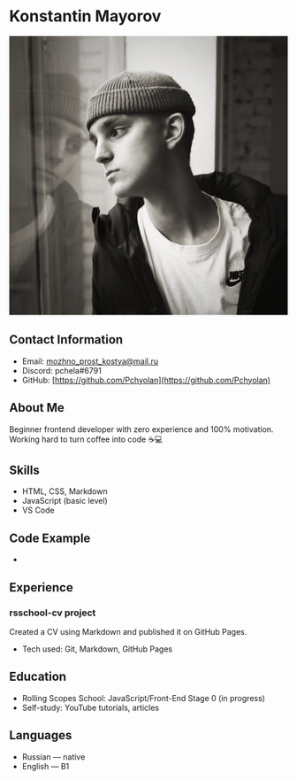 # Konstantin Mayorov
![My Photo](photo.jpg)

## Contact Information
- Email: mozhno_prost_kostya@mail.ru   
- Discord: pchela#6791
- GitHub: [https://github.com/Pchyolan](https://github.com/Pchyolan)

## About Me
Beginner frontend developer with zero experience and 100% motivation. Working hard to turn coffee into code ☕💻


## Skills
- HTML, CSS, Markdown  
- JavaScript (basic level)   
- VS Code  

## Code Example
-

## Experience
### rsschool-cv project  
Created a CV using Markdown and published it on GitHub Pages.
- Tech used: Git, Markdown, GitHub Pages  

## Education
- Rolling Scopes School: JavaScript/Front-End Stage 0 (in progress)  
- Self-study: YouTube tutorials, articles

## Languages
- Russian — native  
- English — B1 
